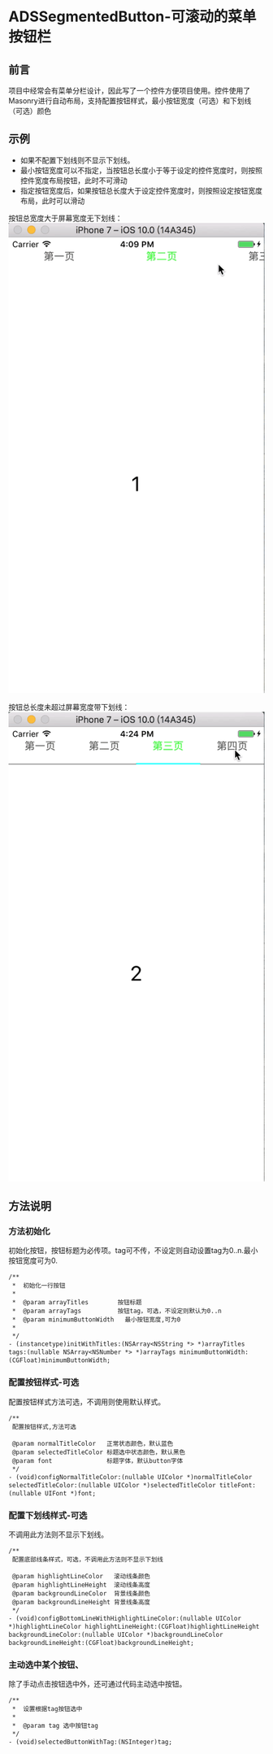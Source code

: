 # ADSSegmentedButton-可滚动的菜单按钮栏
## 前言
项目中经常会有菜单分栏设计，因此写了一个控件方便项目使用。控件使用了Masonry进行自动布局，支持配置按钮样式，最小按钮宽度（可选）和下划线（可选）颜色

## 示例

- 如果不配置下划线则不显示下划线。
- 最小按钮宽度可以不指定，当按钮总长度小于等于设定的控件宽度时，则按照控件宽度布局按钮，此时不可滑动
- 指定按钮宽度后，如果按钮总长度大于设定控件宽度时，则按照设定按钮宽度布局，此时可以滑动

按钮总宽度大于屏幕宽度无下划线：
![按钮总宽度大于屏幕宽度无下划线](按钮总宽度大于屏幕宽度无下划线.gif)

按钮总长度未超过屏幕宽度带下划线：
![按钮总长度未超过屏幕宽度带下划线](按钮总长度未超过屏幕宽度带下划线.gif)

## 方法说明

### 方法初始化

初始化按钮，按钮标题为必传项。tag可不传，不设定则自动设置tag为0..n.最小按钮宽度可为0.

```
/**
 *  初始化一行按钮
 *
 *  @param arrayTitles        按钮标题
 *  @param arrayTags          按钮tag，可选，不设定则默认为0..n
 *  @param minimumButtonWidth   最小按钮宽度,可为0
 *
 */
- (instancetype)initWithTitles:(NSArray<NSString *> *)arrayTitles tags:(nullable NSArray<NSNumber *> *)arrayTags minimumButtonWidth:(CGFloat)minimumButtonWidth;
```

### 配置按钮样式-可选

配置按钮样式方法可选，不调用则使用默认样式。

```
/**
 配置按钮样式,方法可选

 @param normalTitleColor   正常状态颜色，默认蓝色
 @param selectedTitleColor 标题选中状态颜色，默认黑色
 @param font               标题字体，默认button字体
 */
- (void)configNormalTitleColor:(nullable UIColor *)normalTitleColor selectedTitleColor:(nullable UIColor *)selectedTitleColor titleFont:(nullable UIFont *)font;

```

### 配置下划线样式-可选

不调用此方法则不显示下划线。

```
/**
 配置底部线条样式，可选，不调用此方法则不显示下划线

 @param highlightLineColor   滚动线条颜色
 @param highlightLineHeight  滚动线条高度
 @param backgroundLineColor  背景线条颜色
 @param backgroundLineHeight 背景线条高度
 */
- (void)configBottomLineWithHighlightLineColor:(nullable UIColor *)highlightLineColor highlightLineHeight:(CGFloat)highlightLineHeight backgroundLineColor:(nullable UIColor *)backgroundLineColor backgroundLineHeight:(CGFloat)backgroundLineHeight;
```

### 主动选中某个按钮、

除了手动点击按钮选中外，还可通过代码主动选中按钮。

```
/**
 *  设置根据tag按钮选中
 *
 *  @param tag 选中按钮tag
 */
- (void)selectedButtonWithTag:(NSInteger)tag;
```